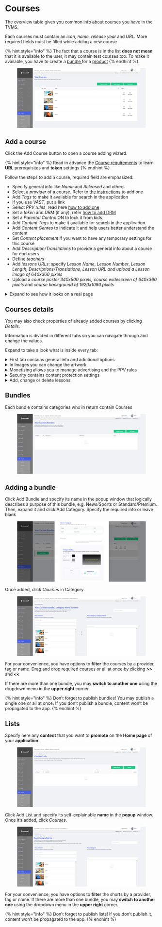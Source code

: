 # Courses

The overview table gives you common info about courses you have in the TVMS.

Each courses must contain an _icon_, _name, release year_ and _URL_. More required fields must be filled while adding a new course

{% hint style="info" %}
The fact that a course is in the list **does not mean** that it is available to the user, it may contain test courses too. To make it available, you have to create a [bundle ](courses.md#bundles)for a [product](../inventory/inventory.md)
{% endhint %}

<figure><img src="../../.gitbook/assets/Без имени (123).png" alt=""><figcaption></figcaption></figure>

## Add a course <a href="#add-a-course" id="add-a-course"></a>

Click the Add Course button to open a course adding wizard.

{% hint style="info" %}
Read in advance the [Course requirements](https://mwaretv.atlassian.net/wiki/spaces/TM/pages/43745332) to learn **URL** prerequisites and **token** settings
{% endhint %}

Follow the steps to add a course, required field are emphasized:

* Specify general info like _Name_ and _Released_ and others
* Select a _provider_ of a course. Refer to [the instructions](settings.md#providers) to add one
* Add _Tags_ to make it available for search in the application
* If you use _VAST_, put a link
* Select _PPV rules_, read here [how to add one](pay-per-view.md)
* Set a _token_ and _DRM_ (if any), refer [how to add DRM](drm-and-tokens.md)
* Set a _Parental Control_ ON to lock it from kids
* Add _Content Tags_ to make it available for search in the application
* Add _Content Genres_ to indicate it and help users better understand the content
* Set _Content placement_ if you want to have any temporary settings for this course
* Add _Description/Translations_ to provide a general info about a course for end users
* Define _teachers_
* Add _lessons URLs_: specify _Lesson Name_, _Lesson Number_, _Lesson Length_, _Descriptions/Translations, Lesson URL and upload a Lesson image of 640x360 pixels_
* Upload a _course poster 340x500 pixels, course widescreen of 640x360 pixels_ and _course background of 1920x1080 pixels_

<details>

<summary>Expand to see how it looks on a real page</summary>

<img src="../../.gitbook/assets/Courses page.png" alt="" data-size="original">

</details>

## Courses details <a href="#courses-details" id="courses-details"></a>

You may also check properties of already added courses by clicking _Details_.

Information is divided in different tabs so you can navigate through and change the values.

Expand to take a look what is inside every tab:

<details>

<summary>First tab contains general info and additional options</summary>

<img src="../../.gitbook/assets/course details.png" alt="" data-size="original">

</details>

<details>

<summary>In Images you can change the artwork</summary>

<img src="../../.gitbook/assets/course details images.png" alt="" data-size="original">

</details>

<details>

<summary>Monetizing allows you to manage advertising and the PPV rules</summary>

<img src="../../.gitbook/assets/course details monetizing.png" alt="" data-size="original">

</details>

<details>

<summary>Security contains content protection settings</summary>

<img src="../../.gitbook/assets/course details security.png" alt="" data-size="original">

</details>

<details>

<summary>Add, change or delete lessons</summary>

<img src="../../.gitbook/assets/course details lessons.png" alt="" data-size="original">

</details>

## Bundles

Each bundle contains categories who in return contain Courses

<figure><img src="../../.gitbook/assets/Без имени (129).png" alt=""><figcaption></figcaption></figure>

## Adding a bundle <a href="#adding-a-bundle" id="adding-a-bundle"></a>

Click Add Bundle and specify its name in the popup window that logically describes a purpose of this bundle, e.g. News/Sports or Standard/Premium. Then, expand it and click Add Category. Specify the required info or leave blank

<figure><img src="../../.gitbook/assets/Без имени (130).png" alt=""><figcaption></figcaption></figure>

Once added, click _Courses_ in Category.

<figure><img src="../../.gitbook/assets/Без имени (131).png" alt=""><figcaption></figcaption></figure>

For your convenience, you have options to **filter** the courses by a provider, tag or name. Drag and drop required courses or all at once by clicking **>>** and **<<**

If there are more than one bundle, you may **switch to another one** using the dropdown menu in the **upper right** corner.

{% hint style="info" %}
Don’t forget to publish bundles! You may publish a single one or all at once. If you don’t publish a bundle, content won’t be propagated to the app.
{% endhint %}

## Lists

Specify here any **content** that you want to **promote** on the **Home page** of your **application**.

<figure><img src="../../.gitbook/assets/Без имени (132).png" alt=""><figcaption></figcaption></figure>

Click Add List and specify its self-explainable **name** in the **popup** window. Once it’s added, click _Courses_.

<figure><img src="../../.gitbook/assets/Без имени (133).png" alt=""><figcaption></figcaption></figure>

For your convenience, you have options to **filter** the shorts by a provider, tag or name. If there are more than one bundle, you may **switch to another one** using the dropdown menu in the **upper right** corner.

{% hint style="info" %}
Don’t forget to publish lists! If you don’t publish it, content won’t be propagated to the app.
{% endhint %}
